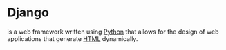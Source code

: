 # Django

is a web framework written using [Python](/Python) that allows for the design of web applications that generate [HTML](/HTML) dynamically.
